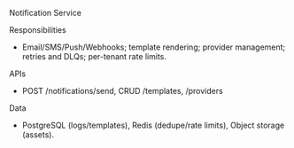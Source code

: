 Notification Service

Responsibilities
- Email/SMS/Push/Webhooks; template rendering; provider management; retries and DLQs; per-tenant rate limits.

APIs
- POST /notifications/send, CRUD /templates, /providers

Data
- PostgreSQL (logs/templates), Redis (dedupe/rate limits), Object storage (assets).
